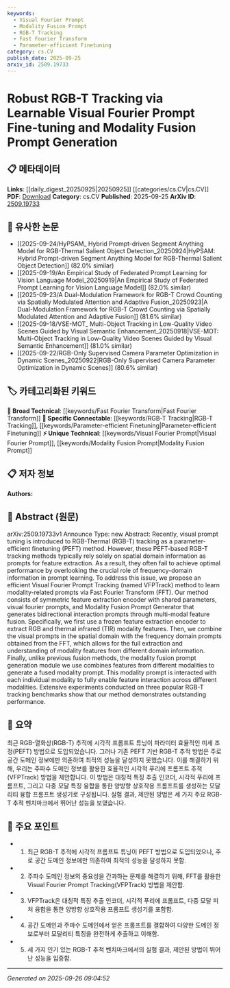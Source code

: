 ```yaml
---
keywords:
  - Visual Fourier Prompt
  - Modality Fusion Prompt
  - RGB-T Tracking
  - Fast Fourier Transform
  - Parameter-efficient Finetuning
category: cs.CV
publish_date: 2025-09-25
arxiv_id: 2509.19733
---
```


<!-- KEYWORD_LINKING_METADATA:
{
  "processed_timestamp": "2025-09-26T09:04:52.205343",
  "vocabulary_version": "1.0",
  "selected_keywords": [
    "Visual Fourier Prompt",
    "Modality Fusion Prompt",
    "RGB-T Tracking",
    "Fast Fourier Transform",
    "Parameter-efficient Finetuning"
  ],
  "rejected_keywords": [],
  "similarity_scores": {
    "Visual Fourier Prompt": 0.82,
    "Modality Fusion Prompt": 0.79,
    "RGB-T Tracking": 0.77,
    "Fast Fourier Transform": 0.65,
    "Parameter-efficient Finetuning": 0.72
  },
  "extraction_method": "AI_prompt_based",
  "budget_applied": true,
  "candidates_json": {
    "candidates": [
      {
        "surface": "Visual Fourier Prompt",
        "canonical": "Visual Fourier Prompt",
        "aliases": [
          "VFP",
          "Fourier Prompt"
        ],
        "category": "unique_technical",
        "rationale": "Introduces a novel approach to prompt learning by integrating frequency-domain information, which is crucial for enhancing RGB-T tracking.",
        "novelty_score": 0.85,
        "connectivity_score": 0.65,
        "specificity_score": 0.88,
        "link_intent_score": 0.82
      },
      {
        "surface": "Modality Fusion Prompt",
        "canonical": "Modality Fusion Prompt",
        "aliases": [
          "Fusion Prompt"
        ],
        "category": "unique_technical",
        "rationale": "Represents a specific technique for combining features from different modalities, enhancing cross-modal interactions.",
        "novelty_score": 0.78,
        "connectivity_score": 0.7,
        "specificity_score": 0.85,
        "link_intent_score": 0.79
      },
      {
        "surface": "RGB-T Tracking",
        "canonical": "RGB-T Tracking",
        "aliases": [
          "RGB-Thermal Tracking"
        ],
        "category": "specific_connectable",
        "rationale": "A specific application area that benefits from advancements in multimodal learning and prompt tuning.",
        "novelty_score": 0.55,
        "connectivity_score": 0.88,
        "specificity_score": 0.8,
        "link_intent_score": 0.77
      },
      {
        "surface": "Fast Fourier Transform",
        "canonical": "Fast Fourier Transform",
        "aliases": [
          "FFT"
        ],
        "category": "broad_technical",
        "rationale": "A fundamental technique in signal processing, crucial for the proposed method's frequency-domain analysis.",
        "novelty_score": 0.3,
        "connectivity_score": 0.9,
        "specificity_score": 0.7,
        "link_intent_score": 0.65
      },
      {
        "surface": "Parameter-efficient Finetuning",
        "canonical": "Parameter-efficient Finetuning",
        "aliases": [
          "PEFT"
        ],
        "category": "specific_connectable",
        "rationale": "Highlights a trend in model optimization techniques, relevant for efficient adaptation in multimodal contexts.",
        "novelty_score": 0.6,
        "connectivity_score": 0.75,
        "specificity_score": 0.78,
        "link_intent_score": 0.72
      }
    ],
    "ban_list_suggestions": [
      "method",
      "performance",
      "experiment"
    ]
  },
  "decisions": [
    {
      "candidate_surface": "Visual Fourier Prompt",
      "resolved_canonical": "Visual Fourier Prompt",
      "decision": "linked",
      "scores": {
        "novelty": 0.85,
        "connectivity": 0.65,
        "specificity": 0.88,
        "link_intent": 0.82
      }
    },
    {
      "candidate_surface": "Modality Fusion Prompt",
      "resolved_canonical": "Modality Fusion Prompt",
      "decision": "linked",
      "scores": {
        "novelty": 0.78,
        "connectivity": 0.7,
        "specificity": 0.85,
        "link_intent": 0.79
      }
    },
    {
      "candidate_surface": "RGB-T Tracking",
      "resolved_canonical": "RGB-T Tracking",
      "decision": "linked",
      "scores": {
        "novelty": 0.55,
        "connectivity": 0.88,
        "specificity": 0.8,
        "link_intent": 0.77
      }
    },
    {
      "candidate_surface": "Fast Fourier Transform",
      "resolved_canonical": "Fast Fourier Transform",
      "decision": "linked",
      "scores": {
        "novelty": 0.3,
        "connectivity": 0.9,
        "specificity": 0.7,
        "link_intent": 0.65
      }
    },
    {
      "candidate_surface": "Parameter-efficient Finetuning",
      "resolved_canonical": "Parameter-efficient Finetuning",
      "decision": "linked",
      "scores": {
        "novelty": 0.6,
        "connectivity": 0.75,
        "specificity": 0.78,
        "link_intent": 0.72
      }
    }
  ]
}
-->

# Robust RGB-T Tracking via Learnable Visual Fourier Prompt Fine-tuning and Modality Fusion Prompt Generation

## 📋 메타데이터

**Links**: [[daily_digest_20250925|20250925]] [[categories/cs.CV|cs.CV]]
**PDF**: [Download](https://arxiv.org/pdf/2509.19733.pdf)
**Category**: cs.CV
**Published**: 2025-09-25
**ArXiv ID**: [2509.19733](https://arxiv.org/abs/2509.19733)

## 🔗 유사한 논문
- [[2025-09-24/HyPSAM_ Hybrid Prompt-driven Segment Anything Model for RGB-Thermal Salient Object Detection_20250924|HyPSAM: Hybrid Prompt-driven Segment Anything Model for RGB-Thermal Salient Object Detection]] (82.0% similar)
- [[2025-09-19/An Empirical Study of Federated Prompt Learning for Vision Language Model_20250919|An Empirical Study of Federated Prompt Learning for Vision Language Model]] (82.0% similar)
- [[2025-09-23/A Dual-Modulation Framework for RGB-T Crowd Counting via Spatially Modulated Attention and Adaptive Fusion_20250923|A Dual-Modulation Framework for RGB-T Crowd Counting via Spatially Modulated Attention and Adaptive Fusion]] (81.6% similar)
- [[2025-09-18/VSE-MOT_ Multi-Object Tracking in Low-Quality Video Scenes Guided by Visual Semantic Enhancement_20250918|VSE-MOT: Multi-Object Tracking in Low-Quality Video Scenes Guided by Visual Semantic Enhancement]] (81.0% similar)
- [[2025-09-22/RGB-Only Supervised Camera Parameter Optimization in Dynamic Scenes_20250922|RGB-Only Supervised Camera Parameter Optimization in Dynamic Scenes]] (80.6% similar)

## 🏷️ 카테고리화된 키워드
**🧠 Broad Technical**: [[keywords/Fast Fourier Transform|Fast Fourier Transform]]
**🔗 Specific Connectable**: [[keywords/RGB-T Tracking|RGB-T Tracking]], [[keywords/Parameter-efficient Finetuning|Parameter-efficient Finetuning]]
**⚡ Unique Technical**: [[keywords/Visual Fourier Prompt|Visual Fourier Prompt]], [[keywords/Modality Fusion Prompt|Modality Fusion Prompt]]

## 📋 저자 정보

**Authors:** 

## 📄 Abstract (원문)

arXiv:2509.19733v1 Announce Type: new 
Abstract: Recently, visual prompt tuning is introduced to RGB-Thermal (RGB-T) tracking as a parameter-efficient finetuning (PEFT) method. However, these PEFT-based RGB-T tracking methods typically rely solely on spatial domain information as prompts for feature extraction. As a result, they often fail to achieve optimal performance by overlooking the crucial role of frequency-domain information in prompt learning. To address this issue, we propose an efficient Visual Fourier Prompt Tracking (named VFPTrack) method to learn modality-related prompts via Fast Fourier Transform (FFT). Our method consists of symmetric feature extraction encoder with shared parameters, visual fourier prompts, and Modality Fusion Prompt Generator that generates bidirectional interaction prompts through multi-modal feature fusion. Specifically, we first use a frozen feature extraction encoder to extract RGB and thermal infrared (TIR) modality features. Then, we combine the visual prompts in the spatial domain with the frequency domain prompts obtained from the FFT, which allows for the full extraction and understanding of modality features from different domain information. Finally, unlike previous fusion methods, the modality fusion prompt generation module we use combines features from different modalities to generate a fused modality prompt. This modality prompt is interacted with each individual modality to fully enable feature interaction across different modalities. Extensive experiments conducted on three popular RGB-T tracking benchmarks show that our method demonstrates outstanding performance.

## 📝 요약

최근 RGB-열화상(RGB-T) 추적에 시각적 프롬프트 튜닝이 파라미터 효율적인 미세 조정(PEFT) 방법으로 도입되었습니다. 그러나 기존 PEFT 기반 RGB-T 추적 방법은 주로 공간 도메인 정보에만 의존하여 최적의 성능을 달성하지 못했습니다. 이를 해결하기 위해, 우리는 주파수 도메인 정보를 활용한 효율적인 시각적 푸리에 프롬프트 추적(VFPTrack) 방법을 제안합니다. 이 방법은 대칭적 특징 추출 인코더, 시각적 푸리에 프롬프트, 그리고 다중 모달 특징 융합을 통한 양방향 상호작용 프롬프트를 생성하는 모달리티 융합 프롬프트 생성기로 구성됩니다. 실험 결과, 제안된 방법은 세 가지 주요 RGB-T 추적 벤치마크에서 뛰어난 성능을 보였습니다.

## 🎯 주요 포인트

- 1. 최근 RGB-T 추적에 시각적 프롬프트 튜닝이 PEFT 방법으로 도입되었으나, 주로 공간 도메인 정보에만 의존하여 최적의 성능을 달성하지 못함.
- 2. 주파수 도메인 정보의 중요성을 간과하는 문제를 해결하기 위해, FFT를 활용한 Visual Fourier Prompt Tracking(VFPTrack) 방법을 제안함.
- 3. VFPTrack은 대칭적 특징 추출 인코더, 시각적 푸리에 프롬프트, 다중 모달 피처 융합을 통한 양방향 상호작용 프롬프트 생성기를 포함함.
- 4. 공간 도메인과 주파수 도메인에서 얻은 프롬프트를 결합하여 다양한 도메인 정보로부터 모달리티 특징을 완전하게 추출하고 이해함.
- 5. 세 가지 인기 있는 RGB-T 추적 벤치마크에서의 실험 결과, 제안된 방법이 뛰어난 성능을 입증함.


---

*Generated on 2025-09-26 09:04:52*